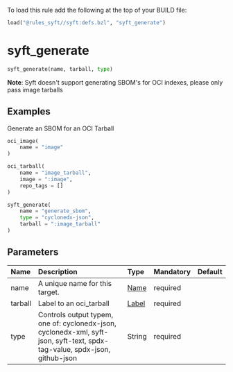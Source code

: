 To load this rule add the following at the top of your BUILD file:
```python
load("@rules_syft//syft:defs.bzl", "syft_generate")
```

# syft_generate
```python
syft_generate(name, tarball, type)
```

**Note**: Syft doesn't support generating SBOM's for OCI indexes, please only pass image tarballs

## Examples
Generate an SBOM for an OCI Tarball

```python
oci_image(
    name = "image"
)

oci_tarball(
    name = "image_tarball",
    image = ":image",
    repo_tags = []
)

syft_generate(
    name = "generate_sbom",
    type = "cyclonedx-json",
    tarball = ":image_tarball"
)
```

## Parameters
| Name    | Description                                                                                                                | Type                                                                | Mandatory | Default |
|:--------|:---------------------------------------------------------------------------------------------------------------------------|:--------------------------------------------------------------------|:----------| :------------- |
| name    | A unique name for this target.                                                                                             | <a href="https://bazel.build/concepts/labels#target-names">Name</a> | required  |  |
| tarball | Label to an oci_tarball                                                                                                    | <a href="https://bazel.build/concepts/labels">Label</a>             | required  |  |
| type    | Controls output typem, one of: cyclonedx-json, cyclonedx-xml, syft-json, syft-text, spdx-tag-value, spdx-json, github-json | String                                                              | required  |  |